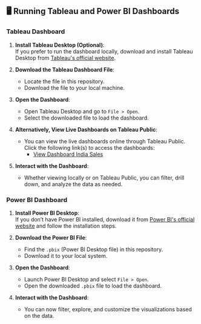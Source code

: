 ## 🖥️ Running Tableau and Power BI Dashboards

### Tableau Dashboard

1. **Install Tableau Desktop (Optional)**:  
   If you prefer to run the dashboard locally, download and install Tableau Desktop from [Tableau's official website](https://www.tableau.com/products/desktop).

2. **Download the Tableau Dashboard File**:  
   - Locate the file in this repository.
   - Download the file to your local machine.

3. **Open the Dashboard**:
   - Open Tableau Desktop and go to `File > Open`.
   - Select the downloaded file to load the dashboard.

4. **Alternatively, View Live Dashboards on Tableau Public**:  
   - You can view the live dashboards online through Tableau Public. Click the following link(s) to access the dashboards:
     - [View Dashboard India Sales](https://public.tableau.com/app/profile/andrii.kachan/viz/IndiaSales_17352558238910/Dashboard1?publish=yes)

5. **Interact with the Dashboard**:
   - Whether viewing locally or on Tableau Public, you can filter, drill down, and analyze the data as needed.

### Power BI Dashboard

1. **Install Power BI Desktop**:  
   If you don’t have Power BI installed, download it from [Power BI's official website](https://powerbi.microsoft.com/en-us/downloads/) and follow the installation steps.

2. **Download the Power BI File**:  
   - Find the `.pbix` (Power BI Desktop file) in this repository.
   - Download it to your local system.

3. **Open the Dashboard**:
   - Launch Power BI Desktop and select `File > Open`.
   - Open the downloaded `.pbix` file to load the dashboard.

4. **Interact with the Dashboard**:
   - You can now filter, explore, and customize the visualizations based on the data.

